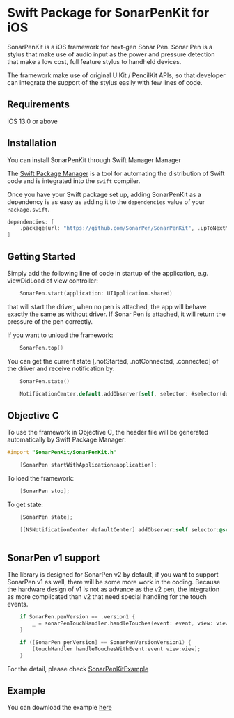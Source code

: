 Swift Package for SonarPenKit for iOS
 ===================================

SonarPenKit is a iOS framework for next-gen Sonar Pen.  Sonar Pen is a stylus that make use of audio input as the power and pressure detection that make a low cost, full feature stylus to handheld devices.

The framework make use of original UIKit /  PencilKit APIs, so that developer can integrate the support of the stylus easily with few lines of code.

## Requirements

iOS 13.0 or above

## Installation

You can install SonarPenKit through Swift Manager Manager

The [Swift Package Manager](https://swift.org/package-manager/) is a tool for automating the distribution of Swift code and is integrated into the `swift` compiler. 

Once you have your Swift package set up, adding SonarPenKit as a dependency is as easy as adding it to the `dependencies` value of your `Package.swift`.

```swift
dependencies: [
    .package(url: "https://github.com/SonarPen/SonarPenKit", .upToNextMajor(from: "0.8.1"))
]
```

## Getting Started

Simply add the following line of code in startup of the application, e.g. viewDidLoad of view controller:

```swift
    SonarPen.start(application: UIApplication.shared)
```

that will start the driver, when no pen is attached, the app will behave exactly the same as without driver.  If Sonar Pen is attached, it will return the pressure of the pen correctly.

If you want to unload the framework:

```swift
    SonarPen.top()
```

You can get the current state [.notStarted, .notConnected, .connected] of the driver and receive notification by:

```swift
    SonarPen.state()

    NotificationCenter.default.addObserver(self, selector: #selector(doStateChanged), name: Notification.Name.SonarPenKitStateChanged, object:nil)
```



## Objective C

To use the framework in Objective C, the header file will be generated automatically by Swift Package Manager:

```objective-c
#import "SonarPenKit/SonarPenKit.h"

    [SonarPen startWithApplication:application];
```

To load the framework:

```objective-c
    [SonarPen stop];
```

To get state:

```objective-c
    [SonarPen state];

    [[NSNotificationCenter defaultCenter] addObserver:self selector:@selector(doStateChanged:) name:NSNotification.SonarPenKitStateChanged object:nil];
    
```

## SonarPen v1 support

The library is designed for SonarPen v2 by default, if you want to support SonarPen v1 as well, there will be some more work in the coding.  Because the hardware design of v1 is not as advance as the v2 pen, the integration as more complicated than v2 that need special handling for the touch events.

```swift
    if SonarPen.penVersion == .version1 {
        _ = sonarPenTouchHandler.handleTouches(event: event, view: view)
    }
```

```objective-c
    if ([SonarPen penVersion] == SonarPenVersionVersion1) {
        [touchHandler handleTouchesWithEvent:event view:view];
    }
```

For the detail, please check [SonarPenKitExample](https://github.com/SonarPen/SonarPenKitExample)


## Example

You can download the example [here](
https://github.com/SonarPen/SonarPenKitExample)
